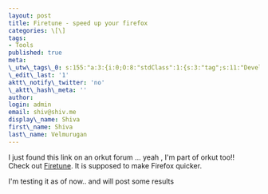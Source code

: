 ```yaml
---
layout: post
title: Firetune - speed up your firefox
categories: \[\]
tags:
- Tools
published: true
meta:
\_utw\_tags\_0: s:155:"a:3:{i:0;O:8:"stdClass":1:{s:3:"tag";s:11:"Development";}i:1;O:8:"stdClass":1:{s:3:"tag";s:6:"Others";}i:2;O:8:"stdClass":1:{s:3:"tag";s:10:"Technology";}}";
\_edit\_last: '1'
aktt\_notify\_twitter: 'no'
\_aktt\_hash\_meta: ''
author:
login: admin
email: shiv@shiv.me
display\_name: Shiva
first\_name: Shiva
last\_name: Velmurugan
---
```


I just found this link on an orkut forum ... yeah , I'm part of orkut too!!  
Check out [Firetune][0]. It is supposed to make Firefox quicker.

I'm testing it as of now.. and will post some results


[0]: http://www.totalidea.com/freestuff4.htm